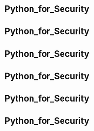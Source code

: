 # Python_for_Security
# Python_for_Security
# Python_for_Security
# Python_for_Security
# Python_for_Security
# Python_for_Security
